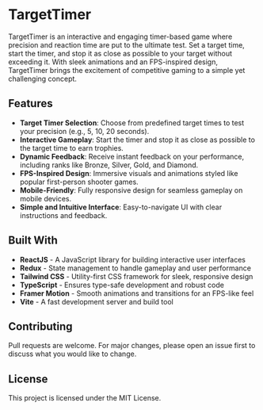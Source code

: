 # TargetTimer

TargetTimer is an interactive and engaging timer-based game where precision and reaction time are put to the ultimate test. Set a target time, start the timer, and stop it as close as possible to your target without exceeding it. With sleek animations and an FPS-inspired design, TargetTimer brings the excitement of competitive gaming to a simple yet challenging concept.

## Features

- **Target Timer Selection**: Choose from predefined target times to test your precision (e.g., 5, 10, 20 seconds).
- **Interactive Gameplay**: Start the timer and stop it as close as possible to the target time to earn trophies.
- **Dynamic Feedback**: Receive instant feedback on your performance, including ranks like Bronze, Silver, Gold, and Diamond.
- **FPS-Inspired Design**: Immersive visuals and animations styled like popular first-person shooter games.
- **Mobile-Friendly**: Fully responsive design for seamless gameplay on mobile devices.
- **Simple and Intuitive Interface**: Easy-to-navigate UI with clear instructions and feedback.

## Built With
- **ReactJS** - A JavaScript library for building interactive user interfaces
- **Redux** - State management to handle gameplay and user performance
- **Tailwind CSS** - Utility-first CSS framework for sleek, responsive design
- **TypeScript** - Ensures type-safe development and robust code
- **Framer Motion** - Smooth animations and transitions for an FPS-like feel
- **Vite** - A fast development server and build tool

## Contributing
Pull requests are welcome. For major changes, please open an issue first to discuss what you would like to change.

## License
This project is licensed under the MIT License.